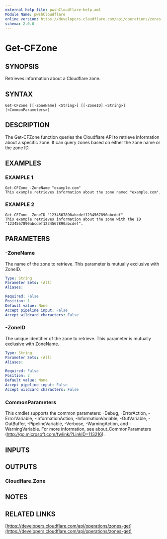 ```yaml
---
external help file: pwshCloudflare-help.xml
Module Name: pwshCloudflare
online version: https://developers.cloudflare.com/api/operations/zones-get
schema: 2.0.0
---
```


# Get-CFZone

## SYNOPSIS
Retrieves information about a Cloudflare zone.

## SYNTAX

```
Get-CFZone [[-ZoneName] <String>] [[-ZoneID] <String>] [<CommonParameters>]
```

## DESCRIPTION
The Get-CFZone function queries the Cloudflare API to retrieve information about a specific zone.
It can query zones based on either the zone name or the zone ID.

## EXAMPLES

### EXAMPLE 1
```
Get-CFZone -ZoneName "example.com"
This example retrieves information about the zone named "example.com".
```

### EXAMPLE 2
```
Get-CFZone -ZoneID "1234567890abcdef1234567890abcdef"
This example retrieves information about the zone with the ID "1234567890abcdef1234567890abcdef".
```

## PARAMETERS

### -ZoneName
The name of the zone to retrieve.
This parameter is mutually exclusive with ZoneID.

```yaml
Type: String
Parameter Sets: (All)
Aliases:

Required: False
Position: 1
Default value: None
Accept pipeline input: False
Accept wildcard characters: False
```

### -ZoneID
The unique identifier of the zone to retrieve.
This parameter is mutually exclusive with ZoneName.

```yaml
Type: String
Parameter Sets: (All)
Aliases:

Required: False
Position: 2
Default value: None
Accept pipeline input: False
Accept wildcard characters: False
```

### CommonParameters
This cmdlet supports the common parameters: -Debug, -ErrorAction, -ErrorVariable, -InformationAction, -InformationVariable, -OutVariable, -OutBuffer, -PipelineVariable, -Verbose, -WarningAction, and -WarningVariable.
For more information, see about_CommonParameters (http://go.microsoft.com/fwlink/?LinkID=113216).

## INPUTS

## OUTPUTS

### Cloudflare.Zone
## NOTES

## RELATED LINKS

[https://developers.cloudflare.com/api/operations/zones-get](https://developers.cloudflare.com/api/operations/zones-get)

